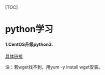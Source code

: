 [TOC]

# python学习

#### 1.CentOS升级python3.

[具体链接][1]

注：若wget找不到，用yum -y install wget安装。

[1]:https://blog.csdn.net/elija940818/article/details/79238813